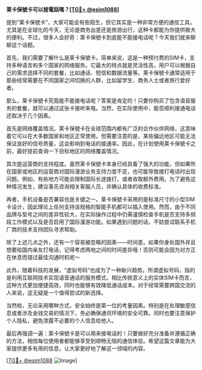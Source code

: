 **莱卡保號卡可以接電話嗎？[[TG💪+ @esim1088](https://t.me/s/esim1088)]**

提到“莱卡保號卡”，大家可能会有些陌生，但它其实是一种非常方便的通信工具。尤其是在全球化的今天，无论是商务出差还是旅游出行，这种卡都能为你提供极大的便利。不过，很多人会好奇：莱卡保號卡到底能不能接电话呢？今天我们就来聊聊这个话题。

首先，我们需要了解什么是莱卡保號卡。简单来说，这是一种预付费的SIM卡，支持多种语言和多个国家的网络服务。它最大的特点就是灵活性高，用户可以根据自己的需求选择不同的套餐，比如通话、短信和数据流量等。莱卡保號卡通常适用于那些经常需要在不同国家之间切换的人群，比如留学生、商务人士或者旅行爱好者。

那么，莱卡保號卡究竟能不能接电话呢？答案是肯定的！只要你购买了包含语音服务的套餐，就可以通过这张卡接听来电。当然，在实际使用中，能否顺利接通电话还取决于几个因素。

首先是网络覆盖情况。莱卡保號卡在全球范围内都有广泛的合作伙伴网络，这意味着它可以在大多数国家和地区正常使用。但需要注意的是，某些偏远地区可能无法保证良好的信号质量，这会影响到电话的接通率。因此，在计划使用莱卡保號卡之前，最好提前查询一下目标地区的网络覆盖情况。

其次是运营商的支持程度。虽然莱卡保號卡本身已经具备了强大的功能，但如果所在国家或地区的运营商对国际漫游业务支持力度不足，也可能导致接打电话时出现问题。例如，有些地方可能会限制国际长途拨打，或者收取额外费用。为了避免这种情况发生，建议事先咨询相关客服人员，并确认具体的收费标准。

再者，手机设备是否兼容也是关键之一。莱卡保號卡采用的是标准尺寸的小型SIM卡设计，因此理论上任何支持该规格的智能手机都可以插入使用。然而，由于不同品牌与型号之间的差异性较大，在实际操作过程中仍需谨慎检查手机是否支持多频段工作模式以及是否启用了国际漫游功能。如果遇到问题的话，不妨尝试联系手机厂商的技术支持团队寻求帮助。

除了上述几点之外，还有一个容易被忽略的因素——时间差。如果你身处国外并且想要给国内亲友打电话，记得考虑两地之间的时间差异哦！否则可能会因为对方正在休息而错过最佳沟通时机呢～

此外，随着科技的发展，“虚拟号码”也成为了一种新兴趋势。所谓虚拟号码，指的是利用互联网技术实现语音通话的服务模式。相比传统意义上的实体SIM卡而言，这种方式更加便捷高效，同时也能够有效降低通话成本。对于经常需要跨国交流的人来说，这无疑是一个值得尝试的新选择。

当然啦，无论采用哪种方式，安全始终是第一位的考量因素。特别是在处理敏感信息或者涉及金钱交易的情况下，务必确保通讯环境的安全可靠。同时也要注意保护个人隐私，避免泄露不必要的个人信息给他人。

最后再强调一遍：莱卡保號卡是可以用来接电话的！只要做好充分准备并遵循正确的方法，相信每位使用者都能够享受到顺畅无阻的通信体验。希望这篇文章能为大家提供更多有用的信息，让大家更好地了解这一领域的内容。

[[TG💪+ @esim1088](https://t.me/s/esim1088) ![Image](https://i.postimg.cc/4NQfJmqS/Snipaste-2025-05-13-00-14-12.png)]